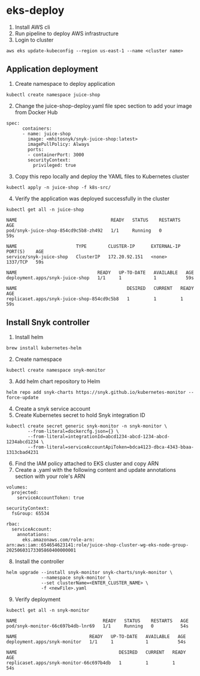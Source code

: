 # eks-deploy

1. Install AWS cli
2. Run pipeline to deploy AWS infrastructure
3. Login to cluster
```
aws eks update-kubeconfig --region us-east-1 --name <cluster name>
```

## Application deployment
1. Create namespace to deploy application
```
kubectl create namespace juice-shop
```
2. Change the juice-shop-deploy.yaml file spec section to add your image from Docker Hub
```
spec:
      containers:
      - name: juice-shop
        image: <mhitosnyk/snyk-juice-shop:latest>
        imagePullPolicy: Always
        ports:
        - containerPort: 3000
        securityContext:
          privileged: true
```
3. Copy this repo locally and deploy the YAML files to Kubernetes cluster
```
kubectl apply -n juice-shop -f k8s-src/
```
4. Verify the application was deployed successfully in the cluster
```
kubectl get all -n juice-shop

NAME                                   READY   STATUS    RESTARTS   AGE
pod/snyk-juice-shop-854cd9c5b8-zh492   1/1     Running   0          59s

NAME                      TYPE        CLUSTER-IP      EXTERNAL-IP   PORT(S)    AGE
service/snyk-juice-shop   ClusterIP   172.20.92.151   <none>        1337/TCP   59s

NAME                              READY   UP-TO-DATE   AVAILABLE   AGE
deployment.apps/snyk-juice-shop   1/1     1            1           59s

NAME                                         DESIRED   CURRENT   READY   AGE
replicaset.apps/snyk-juice-shop-854cd9c5b8   1         1         1       59s
```

## Install Snyk controller
1. Install helm
```
brew install kubernetes-helm
```
2. Create namespace
```
kubectl create namespace snyk-monitor
```
3. Add helm chart repository to Helm
```
helm repo add snyk-charts https://snyk.github.io/kubernetes-monitor --force-update
```
4. Create a snyk service account
5. Create Kubernetes secret to hold Snyk integration ID
```
kubectl create secret generic snyk-monitor -n snyk-monitor \
        --from-literal=dockercfg.json={} \
        --from-literal=integrationId=abcd1234-abcd-1234-abcd-1234abcd1234 \
        --from-literal=serviceAccountApiToken=bdca4123-dbca-4343-bbaa-1313cbad4231
```
6. Find the IAM policy attached to EKS cluster and copy ARN
7. Create a <newFile>.yaml with the following content and update annotations section with your role's ARN
```
volumes:
  projected:
    serviceAccountToken: true
    
securityContext:
  fsGroup: 65534

rbac:
  serviceAccount:
    annotations:
      eks.amazonaws.com/role-arn: arn:aws:iam::654654623141:role/juice-shop-cluster-wg-eks-node-group-20250603173305860400000001
```
8. Install the controller
```
helm upgrade --install snyk-monitor snyk-charts/snyk-monitor \
             --namespace snyk-monitor \
             --set clusterName=<ENTER_CLUSTER_NAME> \
             -f <newFile>.yaml
```
9. Verify deployment
```
kubectl get all -n snyk-monitor

NAME                                READY   STATUS    RESTARTS   AGE
pod/snyk-monitor-66c697b4db-lnr69   1/1     Running   0          54s

NAME                           READY   UP-TO-DATE   AVAILABLE   AGE
deployment.apps/snyk-monitor   1/1     1            1           54s

NAME                                      DESIRED   CURRENT   READY   AGE
replicaset.apps/snyk-monitor-66c697b4db   1         1         1       54s
```

